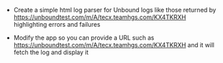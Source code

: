 - Create a simple html log parser for Unbound logs like those returned by https://unboundtest.com/m/A/tecx.teamhgs.com/KX4TKRXH highlighting errors and failures

- Modify the app so you can provide a URL such as https://unboundtest.com/m/A/tecx.teamhgs.com/KX4TKRXH and it will fetch the log and display it 